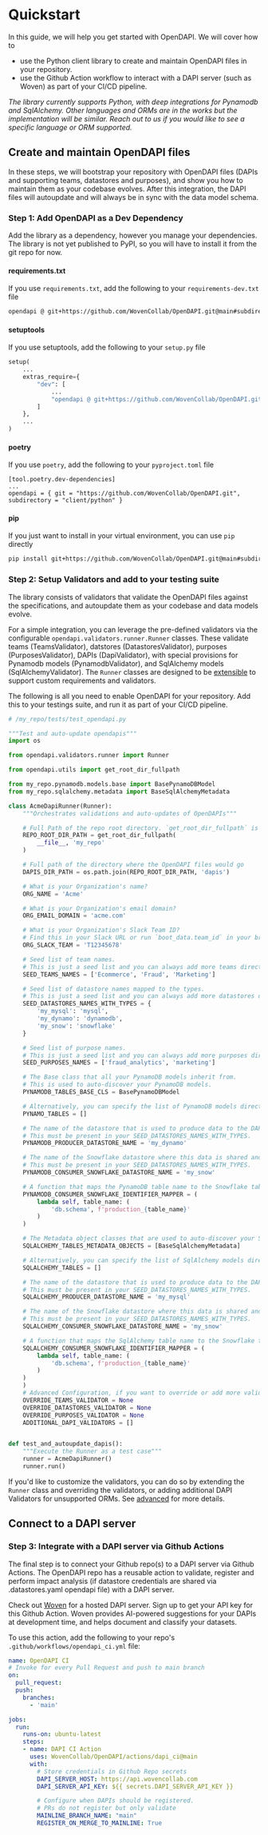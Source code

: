 # Quickstart

In this guide, we will help you get started with OpenDAPI. We will cover how to
- use the Python client library to create and maintain OpenDAPI files in your repository.
- use the Github Action workflow to interact with a DAPI server (such as Woven) as part of your CI/CD pipeline.

_The library currently supports Python, with deep integrations for Pynamodb and SqlAlchemy. Other languages and ORMs are in the works but the implementation will be similar. Reach out to us if you would like to see a specific language or ORM supported._

## Create and maintain OpenDAPI files
In these steps, we will bootstrap your repository with OpenDAPI files (DAPIs and supporting teams, datastores and purposes), and show you how to maintain them as your codebase evolves. After this integration, the DAPI files will autoupdate and will always be in sync with the data model schema.

### Step 1: Add OpenDAPI as a Dev Dependency

Add the library as a dependency, however you manage your dependencies. The library is not yet published to PyPI, so you will have to install it from the git repo for now.

#### requirements.txt
If you use `requirements.txt`, add the following to your `requirements-dev.txt` file
```bash
opendapi @ git+https://github.com/WovenCollab/OpenDAPI.git@main#subdirectory=client/python
```

#### setuptools
If you use setuptools, add the following to your `setup.py` file
```python
setup(
    ...
    extras_require={
        "dev": [
            ...
            "opendapi @ git+https://github.com/WovenCollab/OpenDAPI.git@main#subdirectory=client/python",
        ]
    },
    ...
)
```

#### poetry
If you use `poetry`, add the following to your `pyproject.toml` file
```
[tool.poetry.dev-dependencies]
...
opendapi = { git = "https://github.com/WovenCollab/OpenDAPI.git", subdirectory = "client/python" }
```

#### pip
If you just want to install in your virtual environment, you can use `pip` directly
```bash
pip install git+https://github.com/WovenCollab/OpenDAPI.git@main#subdirectory=client/python
```

### Step 2: Setup Validators and add to your testing suite

The library consists of validators that validate the OpenDAPI files against the specifications, and autoupdate them as your codebase and data models evolve.

For a simple integration, you can leverage the pre-defined validators via the configurable `opendapi.validators.runner.Runner` classes. These validate teams (TeamsValidator), datstores (DatastoresValidator), purposes (PurposesValidator), DAPIs (DapiValidator), with special provisions for Pynamodb models (PynamodbValidator), and SqlAlchemy models (SqlAlchemyValidator). The `Runner` classes are designed to be [extensible](./advanced.md) to support custom requirements and validators.

The following is all you need to enable OpenDAPI for your repository. Add this to your testings suite, and run it as part of your CI/CD pipeline.


```python
# /my_repo/tests/test_opendapi.py

"""Test and auto-update opendapis"""
import os

from opendapi.validators.runner import Runner

from opendapi.utils import get_root_dir_fullpath

from my_repo.pynamodb.models.base import BasePynamoDBModel
from my_repo.sqlalchemy.metadata import BaseSqlAlchemyMetadata

class AcmeDapiRunner(Runner):
    """Orchestrates validations and auto-updates of OpenDAPIs"""

    # Full Path of the repo root directory. `get_root_dir_fullpath` is a helper to get the full path of a directory relative to this file in all environments.
    REPO_ROOT_DIR_PATH = get_root_dir_fullpath(
        __file__, 'my_repo'
    )

    # Full path of the directory where the OpenDAPI files would go
    DAPIS_DIR_PATH = os.path.join(REPO_ROOT_DIR_PATH, 'dapis')

    # What is your Organization's name?
    ORG_NAME = 'Acme'

    # What is your Organization's email domain?
    ORG_EMAIL_DOMAIN = 'acme.com'

    # What is your Organization's Slack Team ID?
    # Find this in your Slack URL or run `boot_data.team_id` in your browser console.
    ORG_SLACK_TEAM = 'T12345678'

    # Seed list of team names.
    # This is just a seed list and you can always add more teams directly to the company.teams.yaml file.
    SEED_TEAMS_NAMES = ['Ecommerce', 'Fraud', 'Marketing']

    # Seed list of datastore names mapped to the types.
    # This is just a seed list and you can always add more datastores directly to the company.datastores.yaml file.
    SEED_DATASTORES_NAMES_WITH_TYPES = {
        'my_mysql': 'mysql',
        'my_dynamo': 'dynamodb',
        'my_snow': 'snowflake'
    }

    # Seed list of purpose names.
    # This is just a seed list and you can always add more purposes directly to the company.purposes.yaml file.
    SEED_PURPOSES_NAMES = ['fraud_analytics', 'marketing']

    # The Base class that all your PynamoDB models inherit from.
    # This is used to auto-discover your PynamoDB models.
    PYNAMODB_TABLES_BASE_CLS = BasePynamoDBModel

    # Alternatively, you can specify the list of PynamoDB models directly. PYNAMODB_TABLES_BASE_CLS will be ignored if this is specified.
    PYNAMO_TABLES = []

    # The name of the datastore that is used to produce data to the DAPIs.
    # This must be present in your SEED_DATASTORES_NAMES_WITH_TYPES.
    PYNAMODB_PRODUCER_DATASTORE_NAME = 'my_dynamo'

    # The name of the Snowflake datastore where this data is shared and consumed from.
    # This must be present in your SEED_DATASTORES_NAMES_WITH_TYPES.
    PYNAMODB_CONSUMER_SNOWFLAKE_DATASTORE_NAME = 'my_snow'

    # A function that maps the PynamoDB table name to the Snowflake table name.
    PYNAMODB_CONSUMER_SNOWFLAKE_IDENTIFIER_MAPPER = (
        lambda self, table_name: (
            'db.schema', f'production_{table_name}'
        )
    )

    # The Metadata object classes that are used to auto-discover your SqlAlchemy models.
    SQLALCHEMY_TABLES_METADATA_OBJECTS = [BaseSqlAlchemyMetadata]

    # Alternatively, you can specify the list of SqlAlchemy models directly. SQLALCHEMY_TABLES_METADATA_OBJECTS will be ignored if this is specified.
    SQLALCHEMY_TABLES = []

    # The name of the datastore that is used to produce data to the DAPIs.
    # This must be present in your SEED_DATASTORES_NAMES_WITH_TYPES.
    SQLALCHEMY_PRODUCER_DATASTORE_NAME = 'my_mysql'

    # The name of the Snowflake datastore where this data is shared and consumed from.
    # This must be present in your SEED_DATASTORES_NAMES_WITH_TYPES.
    SQLALCHEMY_CONSUMER_SNOWFLAKE_DATASTORE_NAME = 'my_snow'

    # A function that maps the SqlAlchemy table name to the Snowflake table name.
    SQLALCHEMY_CONSUMER_SNOWFLAKE_IDENTIFIER_MAPPER = (
        lambda self, table_name: (
            'db.schema', f'production_{table_name}'
        )
    )
    )
    # Advanced Configuration, if you want to override or add more validators.
    OVERRIDE_TEAMS_VALIDATOR = None
    OVERRIDE_DATASTORES_VALIDATOR = None
    OVERRIDE_PURPOSES_VALIDATOR = None
    ADDITIONAL_DAPI_VALIDATORS = []


def test_and_autoupdate_dapis():
    """Execute the Runner as a test case"""
    runner = AcmeDapiRunner()
    runner.run()

```

If you'd like to customize the validators, you can do so by extending the `Runner` class and overriding the validators, or adding additional DAPI Validators for unsupported ORMs. See [advanced](./advanced.md) for more details.


## Connect to a DAPI server
### Step 3: Integrate with a DAPI server via Github Actions
The final step is to connect your Github repo(s) to a DAPI server via Github Actions. The OpenDAPI repo has a reusable action to validate, register and perform impact analysis (if datastore credentials are shared via .datastores.yaml opendapi file) with a DAPI server.

Check out [Woven](https://wovencollab.com) for a hosted DAPI server. Sign up to get your API key for this Github Action. Woven provides AI-powered suggestions for your DAPIs at development time, and helps document and classify your datasets.

To use this action, add the following to your repo's `.github/workflows/opendapi_ci.yml` file:


```yaml
name: OpenDAPI CI
# Invoke for every Pull Request and push to main branch
on:
  pull_request:
  push:
    branches:
      - 'main'

jobs:
  run:
    runs-on: ubuntu-latest
    steps:
    - name: DAPI CI Action
      uses: WovenCollab/OpenDAPI/actions/dapi_ci@main
      with:
        # Store credentials in Github Repo secrets
        DAPI_SERVER_HOST: https://api.wovencollab.com
        DAPI_SERVER_API_KEY: ${{ secrets.DAPI_SERVER_API_KEY }}

        # Configure when DAPIs should be registered.
        # PRs do not register but only validate
        MAINLINE_BRANCH_NAME: "main"
        REGISTER_ON_MERGE_TO_MAINLINE: True
```
